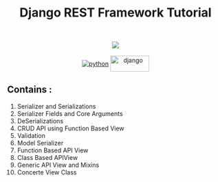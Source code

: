 <h1 align="center">Django REST Framework Tutorial</h1>

<br>
<p align="center">
<img src="https://badges.frapsoft.com/os/v1/open-source.svg?v=103"/> <br><br>
<a href="https://www.python.org/" target="blank"><img align="center" src="http://ForTheBadge.com/images/badges/made-with-python.svg" alt="python"/></a>
<a href="https://www.djangoproject.com/" target="blank"><img align="center" src="https://img.shields.io/badge/Django-092E20?style=for-the-badge&logo=django&logoColor=white" alt="django" height="37" width="90"/></a>
</p>
 
## Contains :

1. Serializer and Serializations
2. Serializer Fields and Core Arguments
3. DeSerializations
4. CRUD API using Function Based View
5. Validation
6. Model Serializer
7. Function Based API View
8. Class Based APIView
9. Generic API View and Mixins
10. Concerte View Class
